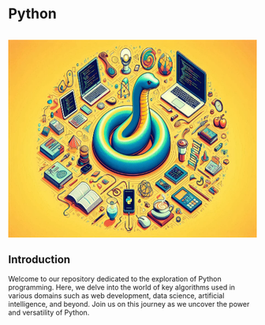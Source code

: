 # Python
<br>
<img src="https://github.com/karthi-1212/Python/blob/main/PY.png" alt="Python lag img" width="800" height="400">


## Introduction
Welcome to our repository dedicated to the exploration of Python programming. Here, we delve into the world of key algorithms used in various domains such as web development, data science, artificial intelligence, and beyond. Join us on this journey as we uncover the power and versatility of Python.
